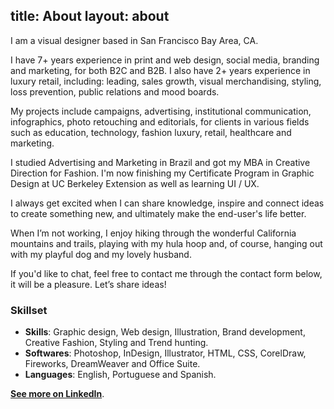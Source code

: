 title: About
layout: about
---
I am a visual designer based in San Francisco Bay Area, CA.

I have 7+ years experience in print and web design, social media, branding and marketing, for both B2C and B2B. I also have 2+ years experience in luxury retail, including: leading, sales growth, visual merchandising, styling, loss prevention, public relations and mood boards.

My projects include campaigns, advertising, institutional communication, infographics, photo retouching and editorials, for clients in various fields such as education, technology, fashion luxury, retail, healthcare and marketing.

I studied Advertising and Marketing in Brazil and got my MBA in Creative Direction for Fashion. I'm now finishing my Certificate Program in Graphic Design at UC Berkeley Extension as well as learning UI / UX.

I always get excited when I can share knowledge, inspire and connect ideas to create something new, and ultimately make the end-user's life better.

When I’m not working, I enjoy hiking through the wonderful California mountains and trails, playing with my hula hoop and, of course, hanging out with my playful dog and my lovely husband.

If you'd like to chat, feel free to contact me through the contact form below, it will be a pleasure. Let’s share ideas!

### Skillset

- **Skills**: Graphic design, Web design, Illustration, Brand development, Creative Fashion, Styling and Trend hunting.
- **Softwares**:  Photoshop, InDesign, Illustrator, HTML, CSS, CorelDraw, Fireworks, DreamWeaver and Office Suite.
- **Languages**: English, Portuguese and Spanish.

**[See more on LinkedIn](https://www.linkedin.com/in/cintiaromero)**.